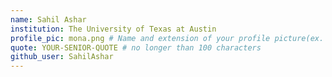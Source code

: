 ```yaml
---
name: Sahil Ashar
institution: The University of Texas at Austin
profile_pic: mona.png # Name and extension of your profile picture(ex. mona.png)
quote: YOUR-SENIOR-QUOTE # no longer than 100 characters
github_user: SahilAshar
---
```

